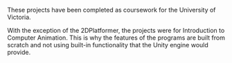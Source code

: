 These projects have been completed as coursework for the University of Victoria.

With the exception of the 2DPlatformer, the projects were for Introduction to Computer Animation. This is why the features of the programs are built from scratch and not using built-in functionality that the Unity engine would provide. 

